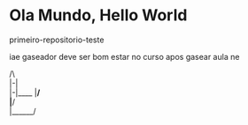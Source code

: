 # Ola Mundo, Hello World
 primeiro-repositorio-teste

iae gaseador deve ser bom estar no curso apos gasear aula ne

 /\                                                                                                                                                                                           
|-|                                                                                                                                                                                           
|-|____                                                                                                                                                                                                                                                                                                                                                                                   |______/                                                                                                                                                                                      
|______/                                                                                                                                                                                      
|______/

